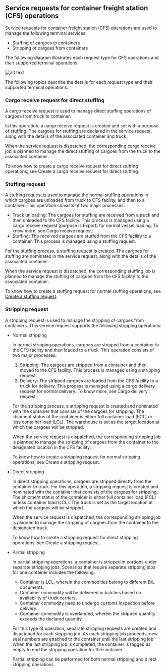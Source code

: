 ## Service requests for container freight station (CFS) operations

Service requests for container freight station (CFS) operations are used to manage the following terminal services:

-   Stuffing of cargoes to containers
-   Stripping of cargoes from containers

The following diagram illustrates each request type for CFS operations and their supported terminal operations.

![alt text](/Service_request_flow_CFS.png)

The following topics describe the details for each request type and their supported terminal operations.

### Cargo receive request for direct stuffing

A cargo receive request is used to manage direct stuffing operations of cargoes from truck to container.

In this operation, a cargo receive request is created and set with a purpose of stuffing. The cargoes for stuffing are declared in the service request, along with the details of the associated container and truck.

When the service request is dispatched, the corresponding cargo receive job is planned to manage the direct stuffing of cargoes from the truck to the associated container.

To know how to create a cargo receive request for direct stuffing operations, see Create a cargo receive request for direct stuffing.

### Stuffing request

A stuffing request is used to manage the normal stuffing operations in which cargoes are unloaded from truck to CFS facility, and then to a container. This operation consists of two major processes:

-   Truck unloading: The cargoes for stuffing are received from a truck and then unloaded to the CFS facility. This process is managed using a cargo receive request (purpose is Export) for normal vessel loading. To know more, see Cargo receive request.
-   Stuffing: The received cargoes are stuffed from the CFS facility to a container. This process is managed using a stuffing request.

For the stuffing process, a stuffing request is created. The cargoes for stuffing are nominated in the service request, along with the details of the associated container.

When the service request is dispatched, the corresponding stuffing job is planned to manage the stuffing of cargoes from the CFS facility to the associated container.

To know how to create a stuffing request for normal stuffing operations, see [Create a stuffing request](/Create_a_stuffing_request.md).

### Stripping request

A stripping request is used to manage the stripping of cargoes from containers. This service request supports the following stripping operations:

-   Normal stripping
    
    In normal stripping operations, cargoes are stripped from a container to the CFS facility and then loaded to a truck. This operation consists of two major processes:
    
    1.  Stripping: The cargoes are stripped from a container and then moved to the CFS facility. This process is managed using a stripping request.
    2.  Delivery: The stripped cargoes are loaded from the CFS facility to a truck for delivery. This process is managed using a cargo delivery request for normal delivery. To know more, see Cargo delivery request.
    
    For the stripping process, a stripping request is created and nominated with the container that consists of the cargoes for stripping. The shipment status of the container is either full container load (FCL) or less container load (LCL). The warehouse is set as the target location at which the cargoes will be stripped.
    
    When the service request is dispatched, the corresponding stripping job is planned to manage the stripping of cargoes from the container to the designated location in the CFS facility.
    
    To know how to create a stripping request for normal stripping operations, see Create a stripping request.
    
-   Direct stripping
    
    In direct stripping operations, cargoes are stripped directly from the container to truck. For this operation, a stripping request is created and nominated with the container that consists of the cargoes for stripping. The shipment status of the container is either full container load (FCL) or less container load (LCL). The truck is set as the target location at which the cargoes will be stripped.
    
    When the service request is dispatched, the corresponding stripping job is planned to manage the stripping of cargoes from the container to the designated truck.
    
    To know how to create a stripping request for direct stripping operations, see Create a stripping request.
    
-   Partial stripping
    
    In partial stripping operations, a container is stripped in portions under separate stripping jobs. Scenarios that require separate stripping jobs for one container includes the following:
    
    -   Container is LCL, wherein the commodities belong to different B/L documents.
    -   Container commodity will be delivered in batches based on availability of truck carriers.
    -   Container commodity need to undergo customs inspection before delivery.
    -   Container commodity is overlanded, wherein the stripped quantity exceeds the declared quantity.
    
    For this type of operation, separate stripping requests are created and dispatched for each stripping job. As each stripping job proceeds, new seal numbers are attached to the container until the last stripping job. When the last stripping job is completed, the container is tagged as empty to end the stripping operation for the container.
    
    Partial stripping can be performed for both normal stripping and direct stripping operations.